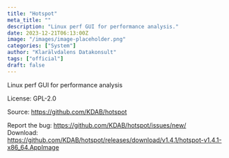 ```yaml
---
title: "Hotspot"
meta_title: ""
description: "Linux perf GUI for performance analysis."
date: 2023-12-21T06:13:00Z
image: "/images/image-placeholder.png"
categories: ["System"]
author: "Klarälvdalens Datakonsult"
tags: ["official"]
draft: false
---
```


Linux perf GUI for performance analysis

License: GPL-2.0

Source: https://github.com/KDAB/hotspot

Report the bug: https://github.com/KDAB/hotspot/issues/new/  
Download: https://github.com/KDAB/hotspot/releases/download/v1.4.1/hotspot-v1.4.1-x86_64.AppImage
